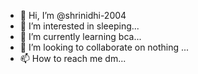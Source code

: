 - 👋 Hi, I’m @shrinidhi-2004
- 👀 I’m interested in sleeping...
- 🌱 I’m currently learning bca...
- 💞️ I’m looking to collaborate on nothing ...
- 📫 How to reach me dm...

<!---
shrinidhi-2004/shrinidhi-2004 is a ✨ special ✨ repository because its `README.md` (this file) appears on your GitHub profile.
You can click the Preview link to take a look at your changes.
--->
